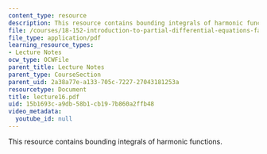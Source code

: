 ```yaml
---
content_type: resource
description: This resource contains bounding integrals of harmonic functions.
file: /courses/18-152-introduction-to-partial-differential-equations-fall-2005/15b1693ca9db58b1cb197b860a2ffb48_lecture16.pdf
file_type: application/pdf
learning_resource_types:
- Lecture Notes
ocw_type: OCWFile
parent_title: Lecture Notes
parent_type: CourseSection
parent_uid: 2a38a77e-a133-705c-7227-27043181253a
resourcetype: Document
title: lecture16.pdf
uid: 15b1693c-a9db-58b1-cb19-7b860a2ffb48
video_metadata:
  youtube_id: null
---
```

This resource contains bounding integrals of harmonic functions.

